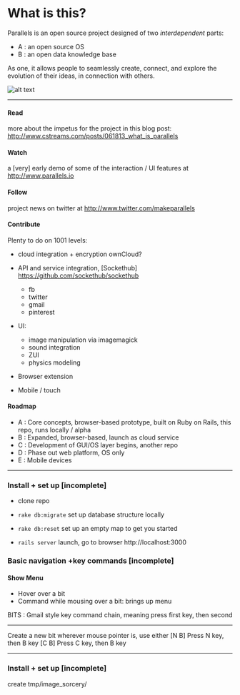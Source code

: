 What is this?
============


Parallels is an open source project designed of two *interdependent* parts: 
* A : an open source OS 
* B : an open data knowledge base

As one, it allows people to seamlessly create, connect, and explore the evolution of their ideas, in connection with others.

![alt text](http://www.cstreams.com/assets/posts/061813_what_is_parallels/what_is_parallels_thumb.png "Title")


****************************************************************


#### Read
more about the impetus for the project in this blog post:
http://www.cstreams.com/posts/061813_what_is_parallels


#### Watch 
a [very] early demo of some of the interaction / UI features at http://www.parallels.io


#### Follow 
project news on twitter at http://www.twitter.com/makeparallels




#### Contribute 

Plenty to do on 1001 levels:

* cloud integration + encryption ownCloud?

* API and service integration, [Sockethub] https://github.com/sockethub/sockethub
  * fb
  * twitter
  * gmail
  * pinterest



* UI:
  * image manipulation via imagemagick
  * sound integration
  * ZUI
  * physics modeling


* Browser extension

* Mobile / touch


#### Roadmap

* A     : Core concepts, browser-based prototype, built on Ruby on Rails, this repo, runs locally / alpha
* B     : Expanded, browser-based, launch as cloud service
* C     : Development of GUI/OS layer begins, another repo
* D     : Phase out web platform, OS only
* E     : Mobile devices






****************************************************************


### Install + set up  [incomplete]


* clone repo
* `rake db:migrate` set up database structure locally
* `rake db:reset` set up an empty map to get you started

* `rails server` launch, go to browser http://localhost:3000



### Basic navigation +key commands  [incomplete]

#### Show Menu 
* Hover over a bit
* Command while mousing over a bit: brings up menu


BITS : Gmail style key command chain, meaning press first key, then second 

----
Create a new bit wherever mouse pointer is, use either
[N B]   Press N key, then B key
[C B]   Press C key, then B key

-----





### Install + set up  [incomplete]

create tmp/image_sorcery/



